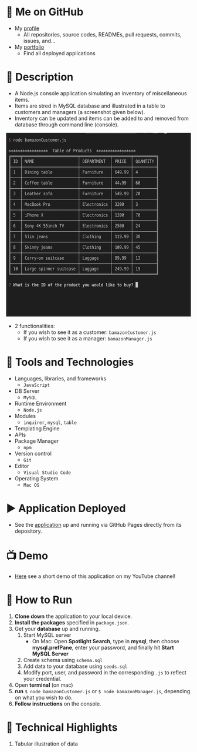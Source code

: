 # :link: Me on GitHub
* My [profile](https://github.com/Arsalan-Sadri)
  * All repositories, source codes, READMEs, pull requests, commits, issues, and...
* My [portfolio](https://Arsalan-Sadri.github.io)
  * Find all deployed applications 

# :page_with_curl: Description
* A Node.js console application simulating an inventory of miscellaneous items.
* Items are stred in MySQL database and illustrated in a table to customers and managers (a screenshot given below).
* Inventory can be updated and items can be added to and removed from database through command line (console).

<img src="Docs/Images/inventory_table.png" width="600" height="500">

* 2 functionalities:
  * If you wish to see it as a customer: `bamazonCustomer.js`
  * If you wish to see it as a manager: `bamazonManager.js`

# :nut_and_bolt: Tools and Technologies
* Languages, libraries, and frameworks 
  * `JavaScript`
* DB Server
  * `MySQL`
* Runtime Environment
  * `Node.js`
* Modules
  * `inquirer`, `mysql`, `table`
* Templating Engine
* APIs 
* Package Manager
  * `npm`
* Version control
  * `Git`
* Editor
  * `Visual Studio Code`
* Operating System
  * `Mac OS`

# :arrow_forward: Application Deployed
* See the [application]() up and running via GitHub Pages directly from its depository. 


# :tv: Demo
* [Here](https://youtu.be/jGRjsO4kqg4) see a short demo of this application on my YouTube channel!

# :wrench: How to Run
1. **Clone down** the application to your local device.
2. **Install the packages** specified in `package.json`.
3. Get your **database** up and running.
   1. Start MySQL server
      * On Mac: Open **Spotlight Search**, type in **mysql**, then choose **mysql.prefPane**,
       enter your password, and finally hit **Start MySQL Server**
   2. Create schema using `schema.sql`
   3. Add data to your database using `seeds.sql`
   4. Modify port, user, and password in the corresponding `.js` to reflect your credential.
4. Open **terminal** (on mac)
5. **run** `$ node bamazonCustomer.js` or `$ node bamazonManager.js`, depending on what you wish to do.
6. **Follow instructions** on the console.

# :key: Technical Highlights
1. Tabular illustration of data